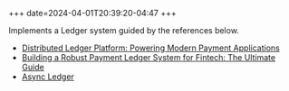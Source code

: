 +++
date=2024-04-01T20:39:20-04:47
+++

Implements a Ledger system guided by the references below.

- [Distributed Ledger Platform: Powering Modern Payment Applications](https://ata-husain.medium.com/distributed-ledger-platform-powering-modern-payment-applications-47647c33f141)
- [Building a Robust Payment Ledger System for Fintech: The Ultimate Guide](https://medium.com/@ethercess/building-a-robust-payment-ledger-system-for-fintech-the-ultimate-guide-89fc827f1ae4)
- [Async Ledger](https://medium.com/@yunussov/async-ledger-8b1de9ad0c40)
